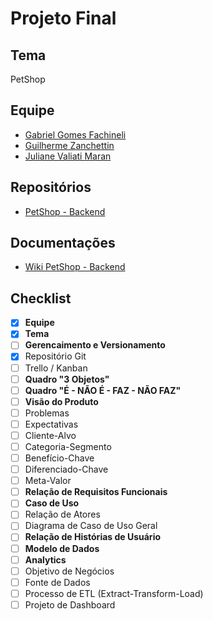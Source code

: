 # Projeto Final

## Tema

PetShop

## Equipe

* [Gabriel Gomes Fachineli](https://github.com/gabrielfachineli)
* [Guilherme Zanchettin](https://github.com/guiguizan)
* [Juliane Valiati Maran](https://github.com/JulianeMaran32)

## Repositórios

* [PetShop - Backend](https://github.com/projeto-final-petshop/petshop-backend)

## Documentações

* [Wiki PetShop - Backend](https://github.com/projeto-final-petshop/petshop-backend/wiki)

## Checklist

- [X] **Equipe**
- [X] **Tema**
- [ ] **Gerencaimento e Versionamento**
- [X] Repositório Git
- [ ] Trello / Kanban
- [ ] **Quadro "3 Objetos"**
- [ ] **Quadro "É - NÃO É - FAZ - NÃO FAZ"**
- [ ] **Visão do Produto**
- [ ] Problemas
- [ ] Expectativas
- [ ] Cliente-Alvo
- [ ] Categoria-Segmento
- [ ] Benefício-Chave
- [ ] Diferenciado-Chave
- [ ] Meta-Valor
- [ ] **Relação de Requisitos Funcionais**
- [ ] **Caso de Uso**
- [ ] Relação de Atores
- [ ] Diagrama de Caso de Uso Geral
- [ ] **Relação de Histórias de Usuário**
- [ ] **Modelo de Dados**
- [ ] **Analytics**
- [ ] Objetivo de Negócios
- [ ] Fonte de Dados
- [ ] Processo de ETL (Extract-Transform-Load)
- [ ] Projeto de Dashboard
